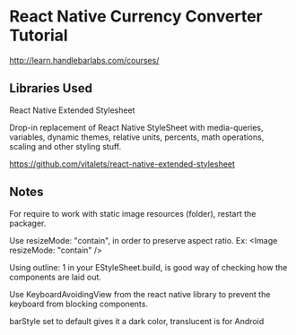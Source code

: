 # React Native Currency Converter Tutorial

http://learn.handlebarlabs.com/courses/

## Libraries Used

React Native Extended Stylesheet

Drop-in replacement of React Native StyleSheet with media-queries, variables, dynamic themes, relative units, percents, math operations, scaling and other styling stuff.

https://github.com/vitalets/react-native-extended-stylesheet

## Notes

For require to work with static image resources (folder), restart the packager.

Use resizeMode: "contain", in order to preserve aspect ratio.
Ex: <Image resizeMode: "contain" />

Using outline: 1 in your EStyleSheet.build, is good way of checking how the components are laid out.

Use KeyboardAvoidingView from the react native library to prevent the keyboard
from blocking components.

barStyle set to default gives it a dark color, translucent is for Android
<StatusBar translucent={false} barStyle="default" />
